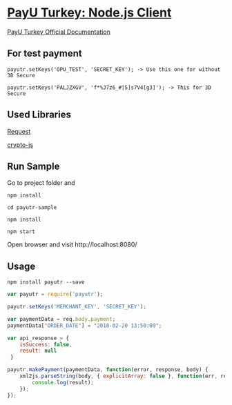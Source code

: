 # [PayU Turkey: Node.js Client](https://npmjs.com/package/payutr)

[PayU Turkey Official Documentation](https://payuturkiye.github.io/PayU-Turkiye-Entegrasyon-Dokumani/#baslamadan-once)


## For test payment 

```
payutr.setKeys('OPU_TEST', 'SECRET_KEY'); -> Use this one for without 3D Secure

payutr.setKeys('PALJZXGV', 'f*%J7z6_#|5]s7V4[g3]'); -> This for 3D Secure

```


## Used Libraries

[Request](https://github.com/request/request)

[crypto-js](https://github.com/brix/crypto-js)


## Run Sample

Go to project folder and
```shell
npm install 

cd payutr-sample

npm install

npm start
```
Open browser and visit http://localhost:8080/


## Usage 

```shell
npm install payutr --save
```

```javascript
var payutr = require('payutr');

payutr.setKeys('MERCHANT_KEY', 'SECRET_KEY');

var paymentData = req.body.payment;
paymentData["ORDER_DATE"] = "2018-02-20 13:50:00";

var api_response = {
	isSuccess: false,
	result: null
 }

payutr.makePayment(paymentData, function(error, response, body) {
	xml2js.parseString(body, { explicitArray: false }, function(err, result) {
		console.log(result);
	});
});
```